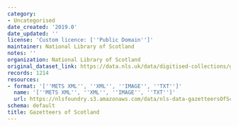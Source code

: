 ```yaml
---
category:
- Uncategorised
date_created: '2019.0'
date_updated: ''
license: 'Custom licence: [''Public Domain'']'
maintainer: National Library of Scotland
notes: ''
organization: National Library of Scotland
original_dataset_link: https://data.nls.uk/data/digitised-collections/gazetteers-of-scotland/
records: 1214
resources:
- format: '[''METS XML'', ''XML'', ''IMAGE'', ''TXT'']'
  name: '[''METS XML'', ''XML'', ''IMAGE'', ''TXT'']'
  url: https://nlsfoundry.s3.amazonaws.com/data/nls-data-gazetteersOfScotland.zip
schema: default
title: Gazetteers of Scotland
---
```

